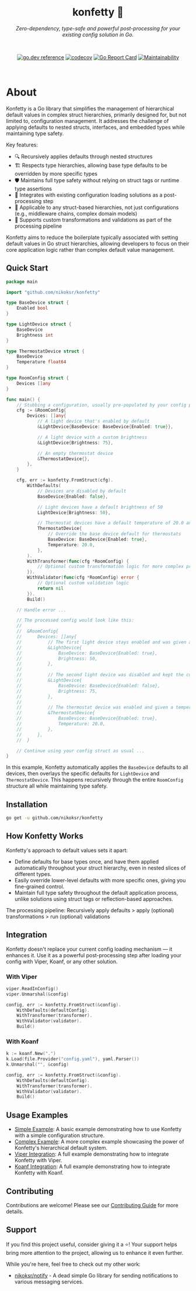 <div align="center">

&nbsp;
<h1>konfetty 🎉</h1>
<p><i>Zero-dependency, type-safe and powerful post-processing for your existing config solution in Go.</i></p>

&nbsp;

[![go.dev reference](https://img.shields.io/badge/go.dev-reference-007d9c?logo=go&logoColor=white&style=flat)](https://pkg.go.dev/github.com/nikoksr/konfetty)
[![codecov](https://codecov.io/gh/nikoksr/konfetty/graph/badge.svg?token=lySNULyXHL)](https://codecov.io/gh/nikoksr/konfetty)
[![Go Report Card](https://goreportcard.com/badge/github.com/nikoksr/konfetty)](https://goreportcard.com/report/github.com/nikoksr/konfetty)
[![Maintainability](https://api.codeclimate.com/v1/badges/e87ea581a2617e6afb36/maintainability)](https://codeclimate.com/github/nikoksr/konfetty/maintainability)
</div>

&nbsp;

# About <a id="about"></a>

Konfetty is a Go library that simplifies the management of hierarchical default values in complex struct hierarchies, primarily designed for, but not limited to, configuration management. It addresses the challenge of applying defaults to nested structs, interfaces, and embedded types while maintaining type safety.

Key features:
- 🔍 Recursively applies defaults through nested structures
- 🏗️ Respects type hierarchies, allowing base type defaults to be overridden by more specific types
- 🛡️ Maintains full type safety without relying on struct tags or runtime type assertions
- 🔌 Integrates with existing configuration loading solutions as a post-processing step
- 🧩 Applicable to any struct-based hierarchies, not just configurations (e.g., middleware chains, complex domain models)
- 🔧 Supports custom transformations and validations as part of the processing pipeline

Konfetty aims to reduce the boilerplate typically associated with setting default values in Go struct hierarchies, allowing developers to focus on their core application logic rather than complex default value management.

## Quick Start <a id="quick-start"></a>

```go
package main

import "github.com/nikoksr/konfetty"

type BaseDevice struct {
    Enabled bool
}

type LightDevice struct {
    BaseDevice
    Brightness int
}

type ThermostatDevice struct {
    BaseDevice
    Temperature float64
}

type RoomConfig struct {
    Devices []any
}

func main() {
	// Stubbing a configuration, usually pre-populated by your config provider.
    cfg := &RoomConfig{
        Devices: []any{
            // A light device that's enabled by default
            &LightDevice{BaseDevice: BaseDevice{Enabled: true}},

            // A light device with a custom brightness
            &LightDevice{Brightness: 75},

            // An empty thermostat device
            &ThermostatDevice{},
        },
    }

    cfg, err := konfetty.FromStruct(cfg).
        WithDefaults(
        	// Devices are disabled by default
            BaseDevice{Enabled: false},

            // Light devices have a default brightness of 50
            LightDevice{Brightness: 50},

            // Thermostat devices have a default temperature of 20.0 and are enabled by default
            ThermostatDevice{
                // Override the base device default for thermostats
                BaseDevice: BaseDevice{Enabled: true},
			    Temperature: 20.0,
            },
        ).
        WithTransformer(func(cfg *RoomConfig) {
        	// Optional custom transformation logic for more complex processing
        }).
        WithValidator(func(cfg *RoomConfig) error {
            // Optional custom validation logic
            return nil
        }).
        Build()

    // Handle error ...

    // The processed config would look like this:
    //
    //  &RoomConfig{
    //      Devices: []any{
    //          // The first light device stays enabled and was given a brightness of 50
    //          &LightDevice{
    //              BaseDevice: BaseDevice{Enabled: true},
    //              Brightness: 50,
    //          },
    //
    //          // The second light device was disabled and kept the custom brightness of 75
    //          &LightDevice{
    //              BaseDevice: BaseDevice{Enabled: false},
    //              Brightness: 75,
    //          },
    //
    //          // The thermostat device was enabled and given a temperature of 20.0
    //          &ThermostatDevice{
    //              BaseDevice: BaseDevice{Enabled: true},
    //              Temperature: 20.0,
    //          },
    //      },
    //  }

    // Continue using your config struct as usual ...
}

```

In this example, Konfetty automatically applies the `BaseDevice` defaults to all devices, then overlays the specific defaults for `LightDevice` and `ThermostatDevice`. This happens recursively through the entire `RoomConfig` structure all while maintaining type safety.

## Installation <a id="installation"></a>

```bash
go get -u github.com/nikoksr/konfetty
```

## How Konfetty Works <a id="how-it-works"></a>

Konfetty's approach to default values sets it apart:

- Define defaults for base types once, and have them applied automatically throughout your struct hierarchy, even in nested slices of different types.
- Easily override lower-level defaults with more specific ones, giving you fine-grained control.
- Maintain full type safety throughout the default application process, unlike solutions using struct tags or reflection-based approaches.

The processing pipeline: Recursively apply defaults > apply (optional) transformations > run (optional) validations

## Integration <a id="integration"></a>

Konfetty doesn't replace your current config loading mechanism — it enhances it. Use it as a powerful post-processing step after loading your config with Viper, Koanf, or any other solution.

### With Viper <a id="integration-viper"></a>

```go
viper.ReadInConfig()
viper.Unmarshal(&config)

config, err := konfetty.FromStruct(&config).
    WithDefaults(defaultConfig).
    WithTransformer(transformer).
    WithValidator(validator).
    Build()
```

### With Koanf <a id="integration-koanf"></a>

```go
k := koanf.New(".")
k.Load(file.Provider("config.yaml"), yaml.Parser())
k.Unmarshal("", &config)

config, err := konfetty.FromStruct(&config).
    WithDefaults(defaultConfig).
    WithTransformer(transformer).
    WithValidator(validator).
    Build()
```

## Usage Examples <a id="examples"></a>

- [Simple Example](examples/simple/main.go): A basic example demonstrating how to use Konfetty with a simple configuration structure.
- [Complex Example](examples/complex/main.go): A more complex example showcasing the power of Konfetty's hierarchical default system.
- [Viper Integration](examples/viper/main.go): A full example demonstrating how to integrate Konfetty with Viper.
- [Koanf Integration](examples/koanf/main.go): A full example demonstrating how to integrate Konfetty with Koanf.

## Contributing <a id="contributing"></a>

Contributions are welcome! Please see our [Contributing Guide](CONTRIBUTING.md) for more details.

## Support <a id="support"></a>

If you find this project useful, consider giving it a ⭐️! Your support helps bring more attention to the project, allowing us to enhance it even further.

While you're here, feel free to check out my other work:

- [nikoksr/notify](https://github.com/nikoksr/notify) - A dead simple Go library for sending notifications to various messaging services.
